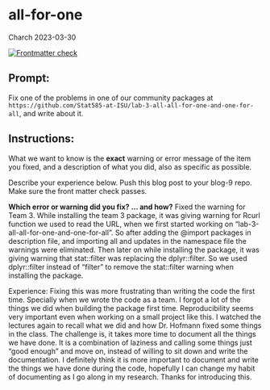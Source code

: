all-for-one
================
Charch
2023-03-30

<!-- README.md is generated from README.Rmd. Please edit that file -->
<!-- badges: start -->

[![Frontmatter
check](../../actions/workflows/check-yaml.yaml/badge.svg)](../../actions/workflows/check-yaml.yaml)
<!-- badges: end -->

## Prompt:

Fix one of the problems in one of our community packages at
`https://github.com/Stat585-at-ISU/lab-3-all-all-for-one-and-one-for-all`,
and write about it.

## Instructions:

What we want to know is the **exact** warning or error message of the
item you fixed, and a description of what you did, also as specific as
possible.

Describe your experience below. Push this blog post to your blog-9 repo.
Make sure the front matter check passes.

**Which error or warning did you fix? … and how?** Fixed the warning for
Team 3. While installing the team 3 package, it was giving warning for
Rcurl function we used to read the URL, when we first started working on
“lab-3-all-all-for-one-and-one-for-all”. So after adding the @import
packages in description file, and importing all and updates in the
namespace file the warnings were eliminated. Then later on while
installing the package, it was giving warning that stat::filter was
replacing the dplyr::filter. So we used dplyr::filter instead of
“filter” to remove the stat::filter warning when installing the package.

Experience: Fixing this was more frustrating than writing the code the
first time. Specially when we wrote the code as a team. I forgot a lot
of the things we did when building the package first time.
Reproducibility seems very important even when working on a small
project like this. I watched the lectures again to recall what we did
and how Dr. Hofmann fixed some things in the class. The challenge is, it
takes more time to document all the things we have done. It is a
combination of laziness and calling some things just “good enough” and
move on, instead of willing to sit down and write the documentation. I
definitely think it is more important to document and write the things
we have done during the code, hopefully I can change my habit of
documenting as I go along in my research. Thanks for introducing this.

